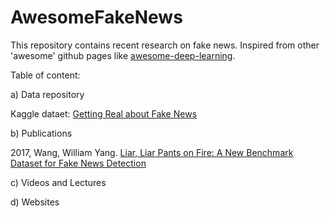 # AwesomeFakeNews
This repository contains recent research on fake news. Inspired from other 'awesome' github pages like [awesome-deep-learning](https://github.com/ChristosChristofidis/awesome-deep-learning).

Table of content:

a) Data repository 

Kaggle dataet: [Getting Real about Fake News](https://www.kaggle.com/mrisdal/fake-news)

b) Publications

 2017, Wang, William Yang. [Liar, Liar Pants on Fire: A New Benchmark Dataset for Fake News Detection](https://arxiv.org/abs/1705.00648)
 
c) Videos and Lectures 


d) Websites
